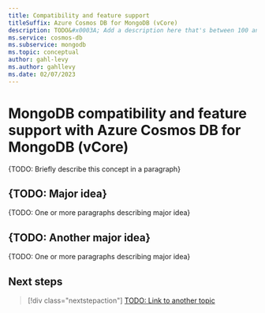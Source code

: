 ```yaml
---
title: Compatibility and feature support
titleSuffix: Azure Cosmos DB for MongoDB (vCore)
description: TODO&#x0003A; Add a description here that's between 100 and 160 characters and will show up in search results5.
ms.service: cosmos-db
ms.subservice: mongodb
ms.topic: conceptual
author: gahl-levy
ms.author: gahllevy
ms.date: 02/07/2023
---
```


# MongoDB compatibility and feature support with Azure Cosmos DB for MongoDB (vCore)

{TODO: Briefly describe this concept in a paragraph}

## {TODO: Major idea}

{TODO: One or more paragraphs describing major idea}

## {TODO: Another major idea}

{TODO: One or more paragraphs describing major idea}

## Next steps

> [!div class="nextstepaction"]
> [TODO: Link to another topic](about:blank)
